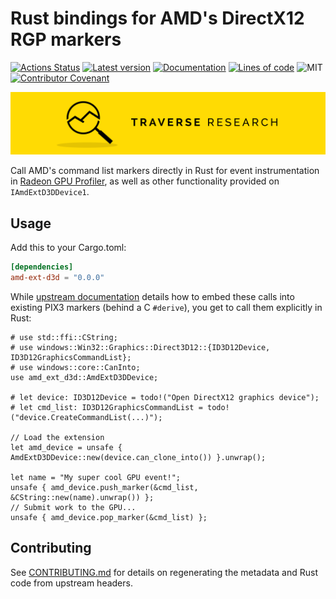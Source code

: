 # Rust bindings for AMD's DirectX12 RGP markers

[![Actions Status](https://github.com/Traverse-Research/amd-ext-d3d-rs/workflows/Continuous%20integration/badge.svg)](https://github.com/Traverse-Research/amd-ext-d3d-rs/actions)
[![Latest version](https://img.shields.io/crates/v/amd-ext-d3d-rs.svg)](https://crates.io/crates/amd-ext-d3d-rs)
[![Documentation](https://docs.rs/amd-ext-d3d-rs/badge.svg)](https://docs.rs/amd-ext-d3d-rs)
[![Lines of code](https://tokei.rs/b1/github/Traverse-Research/amd-ext-d3d-rs)](https://github.com/Traverse-Research/amd-ext-d3d-rs)
![MIT](https://img.shields.io/badge/license-MIT-blue.svg)
[![Contributor Covenant](https://img.shields.io/badge/contributor%20covenant-v1.4%20adopted-ff69b4.svg)](../master/CODE_OF_CONDUCT.md)

[![Banner](banner.png)](https://traverseresearch.nl)

Call AMD's command list markers directly in Rust for event instrumentation in [Radeon GPU Profiler], as well as other functionality provided on `IAmdExtD3DDevice1`.

## Usage

Add this to your Cargo.toml:

```toml
[dependencies]
amd-ext-d3d = "0.0.0"
```

While [upstream documentation] details how to embed these calls into existing PIX3 markers (behind a C `#derive`), you get to call them explicitly in Rust:

```rust,no_run
# use std::ffi::CString;
# use windows::Win32::Graphics::Direct3D12::{ID3D12Device, ID3D12GraphicsCommandList};
# use windows::core::CanInto;
use amd_ext_d3d::AmdExtD3DDevice;

# let device: ID3D12Device = todo!("Open DirectX12 graphics device");
# let cmd_list: ID3D12GraphicsCommandList = todo!("device.CreateCommandList(...)");

// Load the extension
let amd_device = unsafe { AmdExtD3DDevice::new(device.can_clone_into()) }.unwrap();

let name = "My super cool GPU event!";
unsafe { amd_device.push_marker(&cmd_list, &CString::new(name).unwrap()) };
// Submit work to the GPU...
unsafe { amd_device.pop_marker(&cmd_list) };
```

[Radeon GPU Profiler]: https://gpuopen.com/rgp/
[upstream documentation]: https://radeon-gpuprofiler.readthedocs.io/en/latest/#directx12-user-markers

## Contributing

See [CONTRIBUTING.md](CONTRIBUTING.md) for details on regenerating the metadata and Rust code from upstream headers.
